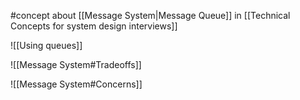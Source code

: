 #concept about [[Message System|Message Queue]] in [[Technical Concepts for system design interviews]]

![[Using queues]]

![[Message System#Tradeoffs]]

![[Message System#Concerns]]
